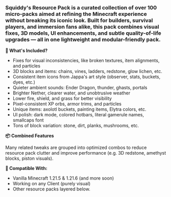 ### Squiddy's Resource Pack is a curated collection of over 100 micro-packs aimed at refining the Minecraft experience without breaking its iconic look. Built for builders, survival players, and immersion fans alike, this pack combines visual fixes, 3D models, UI enhancements, and subtle quality-of-life upgrades — all in one lightweight and modular-friendly pack.

**🎨 What's Included?**

- Fixes for visual inconsistencies, like broken textures, item alignments, and particles
- 3D blocks and items: chains, vines, ladders, redstone, glow lichen, etc.
- Consistent item icons from Jappa's art style (observer, stats, buckets, dyes, etc.)
- Quieter ambient sounds: Ender Dragon, thunder, ghasts, portals
- Brighter Nether, clearer water, and unobtrusive weather
- Lower fire, shield, and grass for better visibility
- Pixel-consistent XP orbs, armor trims, and particles
- Unique items: axolotl buckets, painting items, Elytra colors, etc.
- UI polish: dark mode, colored hotbars, literal gamerule names, smallcaps font
- Tons of block variation: stone, dirt, planks, mushrooms, etc.

**📦 Combined Features**

Many related tweaks are grouped into optimized combos to reduce resource pack clutter and improve performance (e.g. 3D redstone, amethyst blocks, piston visuals).

**🔧 Compatible With:**

- Vanilla Minecraft 1.21.5 & 1.21.6 (and more soon)
- Working on any Client (purely visual)
- Other resource packs layered below.
